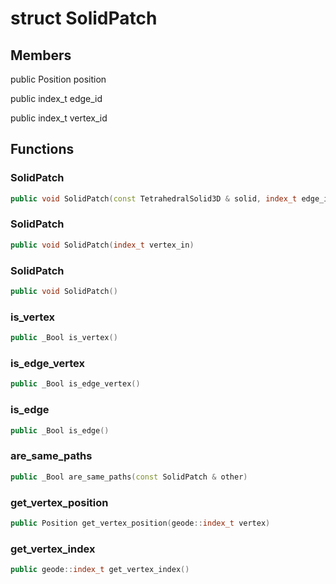 # struct SolidPatch


## Members

public Position position

public index_t edge_id

public index_t vertex_id



## Functions

### SolidPatch

```cpp
public void SolidPatch(const TetrahedralSolid3D & solid, index_t edge_in, Position position_in)
```


### SolidPatch

```cpp
public void SolidPatch(index_t vertex_in)
```


### SolidPatch

```cpp
public void SolidPatch()
```


### is_vertex

```cpp
public _Bool is_vertex()
```


### is_edge_vertex

```cpp
public _Bool is_edge_vertex()
```


### is_edge

```cpp
public _Bool is_edge()
```


### are_same_paths

```cpp
public _Bool are_same_paths(const SolidPatch & other)
```


### get_vertex_position

```cpp
public Position get_vertex_position(geode::index_t vertex)
```


### get_vertex_index

```cpp
public geode::index_t get_vertex_index()
```




